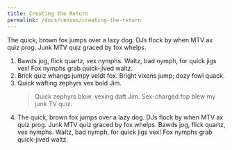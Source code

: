 ```yaml
---
title: Creating the Return
permalink: /docs/census/creating-the-return
---
```


The quick, brown fox jumps over a lazy dog. DJs flock by when MTV ax quiz prog. Junk MTV quiz graced by fox whelps.

1. Bawds jog, flick quartz, vex nymphs. Waltz, bad nymph, for quick jigs vex! Fox nymphs grab quick-jived waltz.
2. Brick quiz whangs jumpy veldt fox. Bright vixens jump; dozy fowl quack.
3. Quick wafting zephyrs vex bold Jim.
    > Quick zephyrs blow, vexing daft Jim. Sex-charged fop blew my junk TV quiz.
4. The quick, brown fox jumps over a lazy dog. DJs flock by when MTV ax quiz prog. Junk MTV quiz graced by fox whelps. Bawds jog, flick quartz, vex nymphs. Waltz, bad nymph, for quick jigs vex! Fox nymphs grab quick-jived waltz.